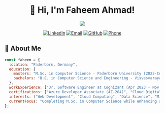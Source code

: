 # <div align="center">👋 Hi, I'm Faheem Ahmad!</div>

<div align="center">
  <img src="https://readme-typing-svg.herokuapp.com/?lines=Jr.+Software+Engineer;Full+Stack+Developer;Cloud+Computing+Enthusiast;Web+Developer&font=Fira%20Code&center=true&width=440&height=45&color=f75c7e&vCenter=true&size=22">
</div>

<p align="center">
  <a href="https://www.linkedin.com/in/faheemahmad227"><img src="https://img.shields.io/badge/LinkedIn-0077B5?style=for-the-badge&logo=linkedin&logoColor=white" alt="LinkedIn"></a>
  <a href="mailto:faheemahmad.cs@gmail.com"><img src="https://img.shields.io/badge/Email-D14836?style=for-the-badge&logo=gmail&logoColor=white" alt="Email"></a>
  <a href="https://github.com/faheemahmad227"><img src="https://img.shields.io/badge/GitHub-100000?style=for-the-badge&logo=github&logoColor=white" alt="GitHub"></a>
  <a href="tel:+4915510836570"><img src="https://img.shields.io/badge/Phone-4285F4?style=for-the-badge&logo=google-voice&logoColor=white" alt="Phone"></a>
</p>

## 🚀 About Me

```javascript
const faheem = {
  location: "Paderborn, Germany",
  education: {
    masters: "M.Sc. in Computer Science - Paderborn University (2025-Current)",
    bachelors: "B.E. in Computer Science and Engineering - Visvesvaraya Technological University (GPA: 8.80/10.0)"
  },
  workExperience: ["Jr. Software Engineer at Cognizant (Apr 2023 - Nov 2024)", "Programmer Analyst Trainee at Cognizant (Nov 2021 - Mar 2023)"],
  certifications: ["Azure Developer Associate (AZ-204)", "Cloud Digital Leader (Google Cloud)", "Azure AI Fundamentals (AI-900)"],
  interests: ["Web Development", "Cloud Computing", "Data Science", "Microservices"],
  currentFocus: "Completing M.Sc. in Computer Science while enhancing skills in Azure and .NET Core"
};
